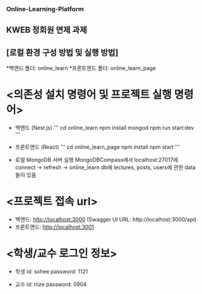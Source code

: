 ### Online-Learning-Platform
KWEB 정회원 면제 과제
---
## [로컬 환경 구성 방법 및 실행 방법]


*백엔드 폴더: online_learn
*프론트엔드 폴더: online_learn_page


# <의존성 설치 명령어 및 프로젝트 실행 명령어>

- 백엔드 (Nest.js)
'''
cd online_learn
npm install
mongod
npm run start:dev
'''

- 프론트엔드 (React)
'''
cd online_learn_page
npm install
npm start
'''

- 로컬 MongoDB 서버 실행
MongoDBCompass에서 localhost:27017에 connect -> refresh -> online_learn db에 lectures, posts, users에 관한 data들이 있음


# <프로젝트 접속 url>

- 백엔드: <http://localhost:3000> (Swagger UI URL: http://localhost:3000/api)
- 프론트엔드: <http://localhost:3001>


# <학생/교수 로그인 정보>

- 학생
id: sohee
password: 1121

- 교수
id: riize
password: 0904

